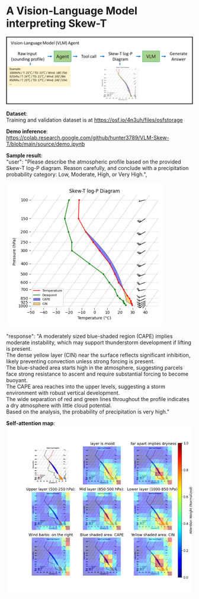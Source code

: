 # A Vision-Language Model interpreting Skew-T

![Flowchart](Flowchart.png)

**Dataset**:  
Training and validation dataset is at https://osf.io/4n3uh/files/osfstorage

**Demo inference**:   
https://colab.research.google.com/github/hunter3789/VLM-Skew-T/blob/main/source/demo.ipynb
  
**Sample result**:  
"user": "Please describe the atmospheric profile based on the provided Skew-T log-P diagram. Reason carefully, and conclude with a precipitation probability category: Low, Moderate, High, or Very High.",  

![sample](sample_skew.png)  

"response": "A moderately sized blue-shaded region (CAPE) implies moderate instability, which may support thunderstorm development if lifting is present.  
The dense yellow layer (CIN) near the surface reflects significant inhibition, likely preventing convection unless strong forcing is present.  
The blue-shaded area starts high in the atmosphere, suggesting parcels face strong resistance to ascent and require substantial forcing to become buoyant.  
The CAPE area reaches into the upper levels, suggesting a storm environment with robust vertical development.  
The wide separation of red and green lines throughout the profile indicates a dry atmosphere with little cloud potential.  
Based on the analysis, the probability of precipitation is very high."  

**Self-attention map**:  
![sample](self_attention_fine_tune.png)
